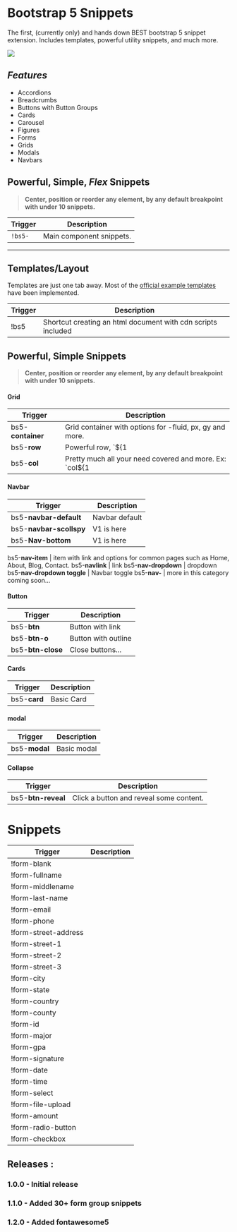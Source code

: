 # Bootstrap 5 Snippets 
The first, (currently only) and hands down BEST bootstrap 5 snippet extension. Includes templates, powerful utility snippets, and much more.

![](demo.gif)

## ***Features***

 - Accordions
 - Breadcrumbs
 - Buttons with Button Groups
 - Cards
 - Carousel
 - Figures
 - Forms
 - Grids
 - Modals
 - Navbars

## Powerful, Simple, ***Flex*** Snippets
> **Center, position or reorder any element, by any default breakpoint with under 10 snippets.**


Trigger | Description
--- | ---
`!bs5-` | Main component snippets.
---

## Templates/Layout
Templates are just one tab away. Most of the [official example templates](https://getbootstrap.com/docs/5.0/getting-started/introduction/) have been implemented.

Trigger | Description
--- | ---
!bs5 | Shortcut creating an html document with cdn scripts included


## Powerful, Simple Snippets
> **Center, position or reorder any element, by any default breakpoint with under 10 snippets.**

#### Grid
Trigger | Description
--- | ---
bs5-**container** | Grid container with options for -fluid, px, gy and more.
bs5-**row** | Powerful row, `${1| ,row-cols-2,row-cols-3, auto,justify-content-md-center,md,lg,xl,xxl|}`. Default to row with optional utility classes. 
bs5-**col** | Pretty much all your need covered and more. Ex: `col${1| ,-1,-2,-3,-4,-5,-6,-sm,-md,-lg,-xl,-xxl|}${2| ,-auto,-1,-2,-3,-4,-5,-6,-7,-8,-9,-10,-11,-12`

#### Navbar

Trigger | Description
--- | ---
bs5-**navbar-default** | Navbar default
bs5-**navbar-scollspy** | V1 is here
bs5-**Nav-bottom** | V1 is here

bs5-**nav-item** | item with link and options for common pages such as Home, About, Blog, Contact.
bs5-**navlink** | link
bs5-**nav-dropdown** | dropdown
bs5-**nav-dropdown toggle** | Navbar toggle
bs5-**nav-** | more in this category coming soon...

#### Button

Trigger | Description
--- | ---
bs5-**btn** | Button with link
bs5-**btn-o** | Button with outline
bs5-**btn-close** | Close buttons...

#### Cards

Trigger | Description
--- | ---
bs5-**card** | Basic Card

#### modal

Trigger | Description
--- | ---
bs5-**modal** | Basic modal
#### Collapse
Trigger | Description
--- | ---
bs5-**btn-reveal** | Click a button and reveal some content.

# Snippets
Trigger | Description
--- | ---
!form-blank |
!form-fullname |
!form-middlename |
!form-last-name |
!form-email |
!form-phone |
!form-street-address |
!form-street-1 |
!form-street-2 |
!form-street-3 |
!form-city |
!form-state |
!form-country |
!form-county |
!form-id |
!form-major |
!form-gpa |
!form-signature |
!form-date |
!form-time |
!form-select |
!form-file-upload |
!form-amount |
!form-radio-button |
!form-checkbox |

## Releases :

### 1.0.0 - Initial release

### 1.1.0 - Added 30+ form group snippets

### 1.2.0 - Added fontawesome5
